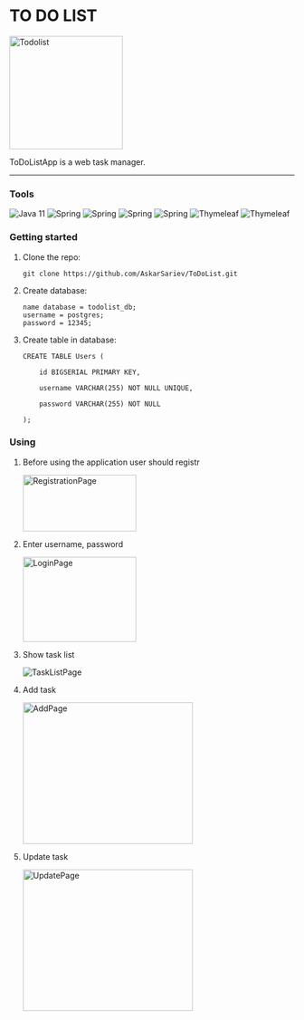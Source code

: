 # TO DO LIST

<image src="/images/Todolist.jpg" alt="Todolist" width="200" height="200">

<br/>

ToDoListApp is a web task manager. 

<hr/>

### Tools

![Java 11](https://img.shields.io/badge/-Java11-blue??style=plastic&appveyor)
![Spring](https://img.shields.io/badge/-Spring_Web-success?style=plastic&appveyor)
![Spring](https://img.shields.io/badge/-Spring_Data_JPA-success?style=plastic&appveyor)
![Spring](https://img.shields.io/badge/-Spring_Security-success?style=plastic&appveyor)
![Spring](https://img.shields.io/badge/-PostgreSQL-9cf?style=plastic&appveyor)
![Thymeleaf](https://img.shields.io/badge/-Thymeleaf-yellow?style=plastic&appveyor)
![Thymeleaf](https://img.shields.io/badge/-Validation-red?style=plastic&appveyor)

### Getting started

1. Clone the repo:

       git clone https://github.com/AskarSariev/ToDoList.git
      
2. Create database:

       name database = todolist_db;
       username = postgres;
       password = 12345;
      
3. Create table in database:

       CREATE TABLE Users (
       
           id BIGSERIAL PRIMARY KEY,
           
           username VARCHAR(255) NOT NULL UNIQUE,
           
           password VARCHAR(255) NOT NULL
           
       );

### Using

1. Before using the application user should registr

   <image src="/images/Registration.jpg" alt="RegistrationPage" width="200" height="100">

2. Enter username, password

   <image src="/images/Login.jpg" alt="LoginPage" width="200" height="150">

3. Show task list

   <image src="/images/TaskList.jpg" alt="TaskListPage">

4. Add task

   <image src="/images/Add.jpg" alt="AddPage" width="300" height="250">

5. Update task

   <image src="/images/Update.jpg" alt="UpdatePage" width="300" height="250">